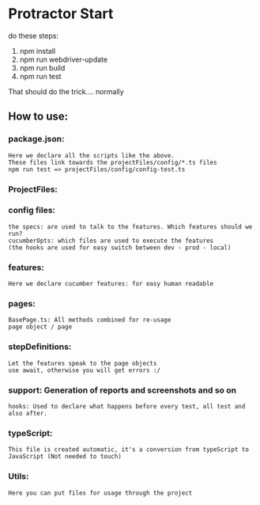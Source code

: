 # Protractor Start

do these steps: 
1. npm install 
2. npm run webdriver-update
3. npm run build
4. npm run test

That should do the trick.... normally

## How to use:

### package.json:
    Here we declare all the scripts like the above. 
    These files link towards the projectFiles/config/*.ts files
    npm run test => projectFiles/config/config-test.ts

### ProjectFiles:
### config files:
    the specs: are used to talk to the features. Which features should we run? 
    cucumberOpts: which files are used to execute the features
    (the hooks are used for easy switch between dev - prod - local)

### features:
    Here we declare cucumber features: for easy human readable

### pages:
    BasePage.ts: All methods combined for re-usage
    page object / page

### stepDefinitions:
    Let the features speak to the page objects
    use await, otherwise you will get errors :/ 

### support: Generation of reports and screenshots and so on
    hooks: Used to declare what happens before every test, all test and also after. 

### typeScript: 
    This file is created automatic, it's a conversion from typeScript to JavaScript (Not needed to touch)

### Utils:
    Here you can put files for usage through the project
